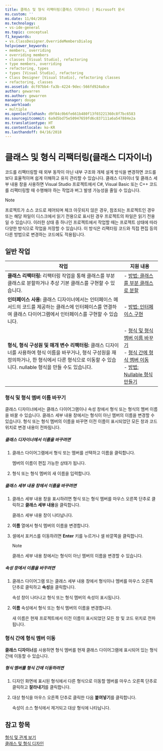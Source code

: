 ```yaml
---
title: 클래스 및 형식 리팩터링(클래스 디자이너) | Microsoft 문서
ms.custom: ''
ms.date: 11/04/2016
ms.technology:
- vs-ide-general
ms.topic: conceptual
f1_keywords:
- vs.ClassDesigner.OverrideMembersDialog
helpviewer_keywords:
- members, overriding
- overriding members
- classes [Visual Studio], refactoring
- type members, overriding
- refactoring, types
- types [Visual Studio], refactoring
- Class Designer [Visual Studio], refactoring classes
- refactoring, classes
ms.assetid: dcf07bb4-fa3b-4224-9dec-566fd924a8ce
author: gewarren
ms.author: gewarren
manager: douge
ms.workload:
- multiple
ms.openlocfilehash: d9f84c0b6fe661b480f13f03221360c8f7bc6583
ms.sourcegitcommit: 6a9d5bd75e50947659fd6c837111a6a547884e2a
ms.translationtype: HT
ms.contentlocale: ko-KR
ms.lasthandoff: 04/16/2018
---
```

# <a name="refactoring-classes-and-types-class-designer"></a>클래스 및 형식 리팩터링(클래스 디자이너)

코드를 리팩터링할 때 외부 동작이 아닌 내부 구조와 개체 설계 방식을 변경하면 코드를 보다 효율적이며 쉽게 이해하고 유지 관리할 수 있습니다. 클래스 디자이너 및 클래스 세부 내용 창을 사용하면 Visual Studio 프로젝트에서 C#, Visual Basic 또는 C++ 코드를 리팩터링할 때 수행해야 하는 작업과 버그 발생 가능성을 줄일 수 있습니다.

> [!NOTE]
> 프로젝트가 소스 코드로 제어되며 체크 아웃되지 않은 경우, 참조되는 프로젝트인 경우 또는 해당 파일이 디스크에서 읽기 전용으로 표시된 경우 프로젝트의 파일은 읽기 전용일 수 있습니다. 이러한 상태 중 하나인 프로젝트에서 작업할 때는 프로젝트 상태에 따라 다양한 방식으로 작업을 저장할 수 있습니다. 이 방식은 리팩터링 코드와 직접 편집 등의 다른 방법으로 변경하는 코드에도 적용됩니다.

## <a name="common-tasks"></a>일반 작업  
  
|작업|지원 내용|  
|----------|------------------------|  
|**클래스 리팩터링:** 리팩터링 작업을 통해 클래스를 부분 클래스로 분할하거나 추상 기본 클래스를 구현할 수 있습니다.|-   [방법: 클래스를 부분 클래스로 분할](how-to-split-a-class-into-partial-classes.md)|  
|**인터페이스 사용:** 클래스 디자이너에서는 인터페이스 메서드의 코드를 제공하는 클래스에 인터페이스를 연결하여 클래스 다이어그램에서 인터페이스를 구현할 수 있습니다.|-   [방법: 인터페이스 구현](how-to-implement-an-interface.md)|  
|**형식, 형식 구성원 및 매개 변수 리팩터링:** 클래스 디자이너를 사용하여 형식 이름을 바꾸거나, 형식 구성원을 재정의하거나, 한 형식에서 다른 형식으로 이동할 수 있습니다. nullable 형식을 만들 수도 있습니다.|-   [형식 및 형식 멤버 이름 바꾸기](refactoring-classes-and-types.md#RenamingTypesAndMembers)<br />-   [형식 간에 형식 멤버 이동](refactoring-classes-and-types.md#MovingTypeMembers)<br />-   [방법: Nullable 형식 만들기](how-to-create-a-nullable-type.md)|  
  
###  <a name="RenamingTypesAndMembers"></a> 형식 및 형식 멤버 이름 바꾸기  
클래스 디자이너에서는 클래스 다이어그램이나 속성 창에서 형식 또는 형식의 멤버 이름을 바꿀 수 있습니다. 클래스 세부 내용 창에서는 형식이 아닌 멤버의 이름을 변경할 수 있습니다. 형식 또는 형식 멤버의 이름을 바꾸면 이전 이름이 표시되었던 모든 창과 코드 위치로 변경 내용이 전파됩니다.  
  
##### <a name="to-rename-a-name-in-the-class-designer"></a>클래스 디자이너에서 이름을 바꾸려면  
  
1.  클래스 다이어그램에서 형식 또는 멤버를 선택하고 이름을 클릭합니다.  
  
     멤버의 이름이 편집 가능한 상태가 됩니다.  
  
2.  형식 또는 형식 멤버의 새 이름을 입력합니다.  
  
##### <a name="to-rename-a-name-in-the-class-details-window"></a>클래스 세부 내용 창에서 이름을 바꾸려면  
  
1.  클래스 세부 내용 창을 표시하려면 형식 또는 형식 멤버를 마우스 오른쪽 단추로 클릭하고 **클래스 세부 내용**을 클릭합니다.  
  
     클래스 세부 내용 창이 나타납니다.  
  
2.  **이름** 열에서 형식 멤버의 이름을 변경합니다.  
  
3.  셀에서 포커스를 이동하려면 **Enter** 키를 누르거나 셀 바깥쪽을 클릭합니다.  
  
    > [!NOTE]
    >  클래스 세부 내용 창에서는 형식이 아닌 멤버의 이름을 변경할 수 있습니다.  
  
##### <a name="to-rename-a-name-in-the-properties-window"></a>속성 창에서 이름을 바꾸려면  
  
1.  클래스 다이어그램 또는 클래스 세부 내용 창에서 형식이나 멤버를 마우스 오른쪽 단추로 클릭하고 **속성**을 클릭합니다.  
  
     속성 창이 나타나고 형식 또는 형식 멤버의 속성이 표시됩니다.  
  
2.  **이름** 속성에서 형식 또는 형식 멤버의 이름을 변경합니다.  
  
     새 이름은 현재 프로젝트에서 이전 이름이 표시되었던 모든 창 및 코드 위치로 전파됩니다.  
  
###  <a name="MovingTypeMembers"></a> 형식 간에 형식 멤버 이동  
**클래스 디자이너**를 사용하면 형식 멤버를 현재 클래스 다이어그램에 표시되어 있는 형식 간에 이동할 수 있습니다.  
  
##### <a name="to-move-a-type-member-from-one-type-to-another"></a>형식 멤버를 형식 간에 이동하려면  
  
1.  디자인 화면에 표시된 형식에서 다른 형식으로 이동할 멤버를 마우스 오른쪽 단추로 클릭하고 **잘라내기**를 클릭합니다.  
  
2.  대상 형식을 마우스 오른쪽 단추로 클릭한 다음 **붙여넣기**를 클릭합니다.  
  
     속성이 소스 형식에서 제거되고 대상 형식에 나타납니다.  
  
## <a name="see-also"></a>참고 항목
[형식 및 관계 보기](viewing-types-and-relationships.md)  
[클래스 및 형식 디자인](designing-classes-and-types.md)